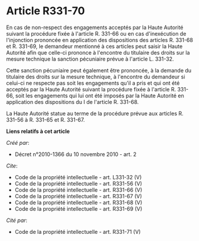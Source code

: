 # Article R331-70

En cas de non-respect des engagements acceptés par la Haute Autorité suivant la procédure fixée à l'article R. 331-66 ou en
cas d'inexécution de l'injonction prononcée en application des dispositions des articles R. 331-68 et R. 331-69, le demandeur
mentionné à ces articles peut saisir la Haute Autorité afin que celle-ci prononce à l'encontre du titulaire des droits sur la
mesure technique la sanction pécuniaire prévue à l'article L. 331-32. 

Cette sanction pécuniaire peut également être prononcée, à la demande du titulaire des droits sur la mesure technique, à
l'encontre du demandeur si celui-ci ne respecte pas soit les engagements qu'il a pris et qui ont été acceptés par la Haute
Autorité suivant la procédure fixée à l'article R. 331-66, soit les engagements qui lui ont été imposés par la Haute Autorité
en application des dispositions du I de l'article R. 331-68. 

La Haute Autorité statue au terme de la procédure prévue aux articles R. 331-56 à R. 331-65 et R. 331-67.

**Liens relatifs à cet article**

_Créé par_:

  - Décret n°2010-1366 du 10 novembre 2010 - art. 2

_Cite_:

  - Code de la propriété intellectuelle - art. L331-32 (V)
  - Code de la propriété intellectuelle - art. R331-56 (V)
  - Code de la propriété intellectuelle - art. R331-66 (V)
  - Code de la propriété intellectuelle - art. R331-67 (V)
  - Code de la propriété intellectuelle - art. R331-68 (V)
  - Code de la propriété intellectuelle - art. R331-69 (V)

_Cité par_:

  - Code de la propriété intellectuelle - art. R331-71 (V)
